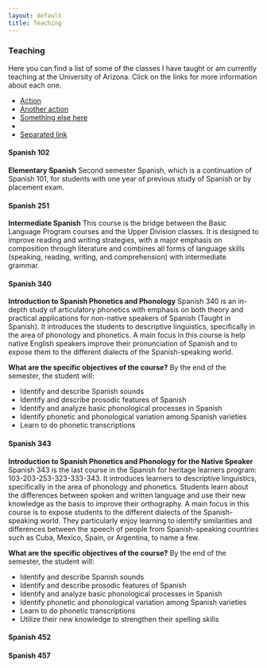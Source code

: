 ```yaml
---
layout: default
title: Teaching
---
```


### Teaching

Here you can find a list of some of the classes I have taught or am currently teaching at the University of Arizona. Click on the links for more information about each one.

<div class="dropdown">
  <!-- Link or button to toggle dropdown -->
  <ul class="dropdown-menu" role="menu" aria-labelledby="dLabel">
    <li><a tabindex="-1" href="#">Action</a></li>
    <li><a tabindex="-1" href="#">Another action</a></li>
    <li><a tabindex="-1" href="#">Something else here</a></li>
    <li class="divider"></li>
    <li><a tabindex="-1" href="#">Separated link</a></li>
  </ul>
</div>


#### Spanish 102
<strong>Elementary Spanish</strong>
Second semester Spanish, which is a continuation of Spanish 101, for students with one year of previous study of Spanish or by placement exam.

#### Spanish 251
<strong>Intermediate Spanish</strong>
This course is the bridge between the Basic Language Program courses and the Upper Division classes. It is designed to improve reading and writing strategies, with a major emphasis on composition through literature and combines all forms of language skills (speaking, reading, writing, and comprehension) with intermediate grammar.

#### Spanish 340
<strong>Introduction to Spanish Phonetics and Phonology</strong>
Spanish 340 is an in-depth study of articulatory phonetics with emphasis on both theory and practical applications for non-native speakers of Spanish (Taught in Spanish). It introduces the students to descriptive linguistics, specifically in the area of phonology and phonetics.  A main focus in this course is help native English speakers improve their pronunciation of Spanish and to expose them to the different dialects of the Spanish-speaking world.

<strong>What are the specific objectives of the course?</strong>
By the end of the semester, the student will:

- Identify and describe Spanish sounds
- Identify and describe prosodic features of Spanish
- Identify and analyze basic phonological processes in Spanish
- Identify phonetic and phonological variation among Spanish varieties
- Learn to do phonetic transcriptions


#### Spanish 343
<strong>Introduction to Spanish Phonetics and Phonology for the Native Speaker</strong>
Spanish 343 is the last course in the Spanish for heritage learners program: 103-203-253-323-333-343. It introduces learners to descriptive linguistics, specifically in the area of phonology and phonetics. Students learn about the differences between spoken and written language and use their new knowledge as the basis to improve their orthography. A main focus in this course is to expose students to the different dialects of the Spanish-speaking world. They particularly enjoy learning to identify similarities and differences between the speech of people from Spanish-speaking countries such as Cuba, Mexico, Spain, or Argentina, to name a few.

<strong>What are the specific objectives of the course?</strong>
By the end of the semester, the student will:

- Identify and describe Spanish sounds
- Identify and describe prosodic features of Spanish
- Identify and analyze basic phonological processes in Spanish
- Identify phonetic and phonological variation among Spanish varieties
- Learn to do phonetic transcriptions
- Utilize their new knowledge to strengthen their spelling skills

#### Spanish 452
#### Spanish 457
